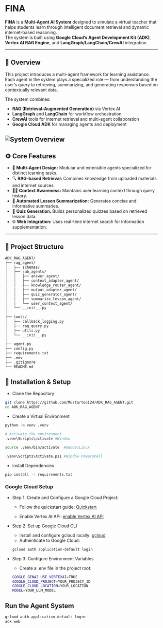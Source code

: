 # FINA

**FINA** is a **Multi-Agent AI System** designed to simulate a virtual teacher that helps students learn through intelligent document retrieval and dynamic internet-based reasoning.  
The system is built using **Google Cloud’s Agent Development Kit (ADK)**, **Vertex AI RAG Engine**, and **LangGraph/LangChain/CrewAI** integration.

---

## 🧠 Overview

This project introduces a multi-agent framework for learning assistance.  
Each agent in the system plays a specialized role — from understanding the user’s query to retrieving, summarizing, and generating responses based on contextually relevant data.

The system combines:
- **RAG (Retrieval-Augmented Generation)** via Vertex AI  
- **LangGraph** and **LangChain** for workflow orchestration  
- **CrewAI** tools for internet retrieval and multi-agent collaboration  
- **Google Cloud ADK** for managing agents and deployment  

![System Overview](assets/overview.png)
---

## ⚙️ Core Features

- 🧩 **Multi-Agent Design:** Modular and extensible agents specialized for distinct learning tasks.  
- 🔍 **RAG-based Retrieval:** Combines knowledge from uploaded materials and internet sources.  
- 🧑‍🏫 **Context Awareness:** Maintains user learning context through query history.  
- 🧠 **Automated Lesson Summarization:** Generates concise and informative summaries.  
- 🎯 **Quiz Generation:** Builds personalized quizzes based on retrieved lesson data.  
- 🌐 **Web Integration:** Uses real-time internet search for information supplementation.  

---

## 📂 Project Structure
```bash
ADK_RAG_AGENT/
├── rag_agent/
│   ├── schemas/
│   ├── sub_agents/
│   │   ├── answer_agent/
│   │   ├── context_adapter_agent/
│   │   ├── knowledge_router_agent/
│   │   ├── output_adapter_agent/
│   │   ├── quiz_generator_agent/
│   │   ├── summarize_lesson_agent/
│   │   └── user_context_agent/
│   └── __init__.py
│
├── tools/
│   ├── callback_logging.py
│   ├── rag_query.py
│   ├── utils.py
│   └── __init__.py
│
├── agent.py
├── config.py
├── requirements.txt
├── .env
├── .gitignore
└── README.md
```

## 🚀 Installation & Setup
- Clone the Repository 

```bash
git clone https://github.com/Mustartoo124/ADK_RAG_AGENT.git
cd ADK_RAG_AGENT
```

- Create a Virtual Environment

```bash
python -m venv .venv

# Activate the environment
.venv\Scripts\activate #Window

source .venv/bin/activate  #macOS/Linux

.venv\Scripts\Activate.ps1 #Window Powershell
```

- Install Dependencies
```bash
pip install -r requirements.txt
```

### Google Cloud Setup
- Step 1: Create and Configure a Google Cloud Project: 
    - Follow the quickstart guide: [Quickstart](https://cloud.google.com/vertex-ai/generative-ai/docs/start/quickstart?usertype=adc#configure-project)

    - Enable Vertex AI API: [enable Vertex AI API](https://console.cloud.google.com/flows/enableapi?apiid=aiplatform.googleapis.com)

- Step 2: Set up Google Cloud CLI
    - Install and configure gcloud locally:
    [gcloud](https://cloud.google.com/vertex-ai/generative-ai/docs/start/quickstart?usertype=adc#setup-local)
    - Authenticate to Google Cloud: 
    ```bash
    gcloud auth application-default login
    ```

- Step 3: Configure Environment Variables
    - Create a .env file in the project root: 
    ```bash
    GOOGLE_GENAI_USE_VERTEXAI=TRUE
    GOOGLE_CLOUD_PROJECT=YOUR_PROJECT_ID
    GOOGLE_CLOUD_LOCATION=YOUR_LOCATION
    MODEL=YOUR_LLM_MODEL
    ```
## Run the Agent System
```bash
gcloud auth application-default login
adk web
```